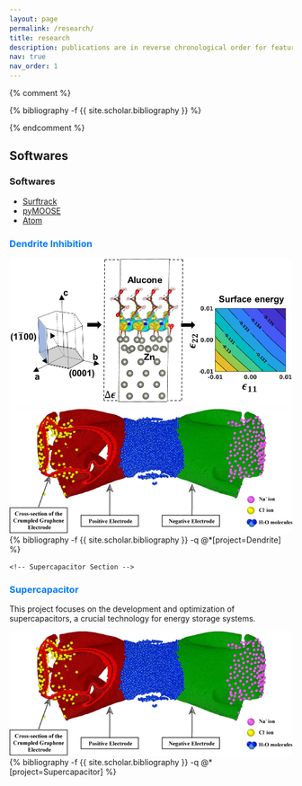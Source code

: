 ```yaml
---
layout: page
permalink: /research/
title: research
description: publications are in reverse chronological order for featured research
nav: true
nav_order: 1
---
```



<!-- _pages/publications.md -->
{% comment %}
<div class="publications">

{% bibliography -f {{ site.scholar.bibliography }} %}

</div>
{% endcomment %}

<div class="publications">


<!-- Softwares Section in Publications.md -->
<h2>Softwares</h2>
<div class="cv">
  <!-- Reuse the list style from CV -->
  <div class="card mt-3 p-3">
    <h3 class="card-title font-weight-medium">Softwares</h3>
    <div>
      <!-- Mimic the list structure from cv/list.html -->
      <ul class="list-group">
        <li class="list-group-item">
          <a href="https://surftrack.com" target="_blank" class="software-link">Surftrack</a>
        </li>
        <li class="list-group-item">
          <a href="https://pyMOOSE.com" target="_blank" class="software-link">pyMOOSE</a>
        </li>
        <li class="list-group-item">
          <a href="https://atom.io" target="_blank" class="software-link">Atom</a>
        </li>
      </ul>
    </div>
  </div>
</div>




<!-- Dendrite Inhibition Section -->
  <h3 style="color: #007bff;">Dendrite Inhibition</h3>
  <div class="row">
    <div class="col-md-3">
      <!-- Thumbnail for the project -->
      <img src="/assets/img/Alucone.jpeg" alt="Dendrite Inhibition" class="img-thumbnail mb-2">
      <img src="/assets/img/supercapacitor.jpeg" alt="Dendrite Inhibition - Experiment" class="img-thumbnail mb-2">
    </div>
    <div class="col-md-9">
      <!-- List of related publications -->
          {% bibliography -f {{ site.scholar.bibliography }} -q @*[project=Dendrite] %}
    </div>
  </div> 


    <!-- Supercapacitor Section -->
  <h3 style="color: #007bff;">Supercapacitor</h3>
  <p>This project focuses on the development and optimization of supercapacitors, a crucial technology for energy storage systems.</p>
  <div class="row">
    <div class="col-md-3">
      <!-- Thumbnail for the project -->
      <img src="/assets/img/supercapacitor.jpeg" alt="Supercapacitor" class="img-thumbnail">
    </div>
    <div class="col-md-9">
      <!-- List of related publications -->
          {% bibliography -f {{ site.scholar.bibliography }} -q @*[project=Supercapacitor] %}
    </div>
  </div>

  <!-- Repeat for other projects -->
